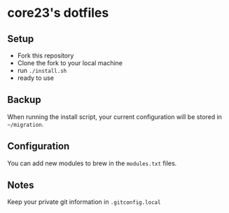 # core23's dotfiles


## Setup
* Fork this repository
* Clone the fork to your local machine
* run ``./install.sh``
* ready to use

## Backup
When running the install script, your current configuration will be stored in ``~/migration``.

## Configuration
You can add new modules to brew in the ``modules.txt`` files.

## Notes
Keep your private git information in ``.gitconfig.local``
